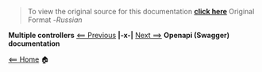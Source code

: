 > To view the original source for this documentation [**click here**](https://swipeio.dev/docs/installation) Original Format -*Russian*

**Multiple controllers** [<== Previous](multiple-controllers.md) **|-x-|** [Next ==>](openapi.md) **Openapi (Swagger) documentation**

[<== Home](README.md) 🏠
